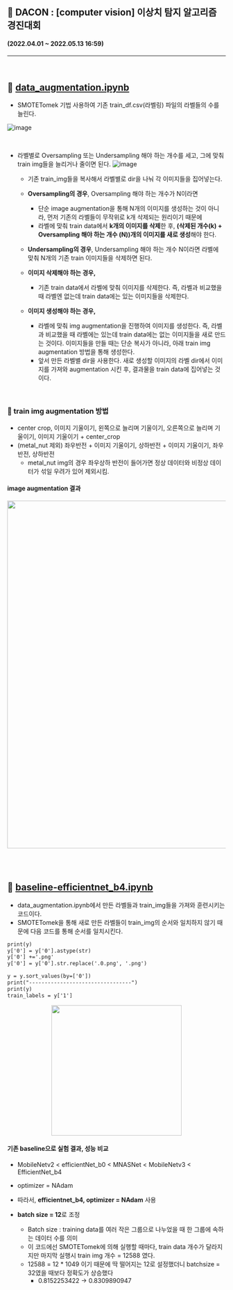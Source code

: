 ## 👏 DACON : [computer vision] 이상치 탐지 알고리즘 경진대회 
#### (2022.04.01 ~ 2022.05.13 16:59)
----
<br>

## 📑 [data_augmentation.ipynb](https://github.com/arittung/dacon-anomaly_detection_algorithm_competition/blob/main/detection_algorithm/data_augmentation.ipynb)

- SMOTETomek 기법 사용하여 기존 train_df.csv(라벨링) 파일의 라벨들의 수를 늘린다.

![image](https://user-images.githubusercontent.com/53934639/166857289-60777525-4d96-4cf6-9e06-07b59b90594e.png)

<br>

- 라벨별로 Oversampling 또는 Undersampling 해야 하는 개수를 세고, 그에 맞춰 train img들을 늘리거나 줄이면 된다.
  ![image](https://user-images.githubusercontent.com/53934639/166857431-2b8d4998-e10d-43f0-9fea-59b0330896dc.png)
  - 기존 train_img들을 복사해서 라벨별로 dir을 나눠 각 이미지들을 집어넣는다.
  - **Oversampling의 경우**, Oversampling 해야 하는 개수가 N이라면
    - 단순 image augmentation을 통해 N개의 이미지를 생성하는 것이 아니라, 먼저 기존의 라벨들이 무작위로 k개 삭제되는 원리이기 때문에
    - 라벨에 맞춰 train data에서 **k개의 이미지를 삭제**한 후, **(삭제된 개수(k) + Oversampling 해야 하는 개수 (N))개의 이미지를 새로 생성**해야 한다.
  - **Undersampling의 경우**, Undersampling 해야 하는 개수 N이라면 라벨에 맞춰 N개의 기존 train 이미지들을 삭제하면 된다.
  
  - **이미지 삭제해야 하는 경우,**
    - 기존 train data에서 라벨에 맞춰 이미지를 삭제한다. 즉, 라벨과 비교했을 때 라벨엔 없는데 train data에는 있는 이미지들을 삭제한다.
  - **이미지 생성해야 하는 경우,**
    - 라벨에 맞춰 img augmentation을 진행하여 이미지를 생성한다. 즉, 라벨과 비교했을 때 라벨에는 있는데 train data에는 없는 이미지들을 새로 만드는 것이다. 이미지들을 만들 때는 단순 복사가 아니라, 아래 train img augmentation 방법을 통해 생성한다.
    - 앞서 만든 라벨별 dir을 사용한다. 새로 생성할 이미지의 라벨 dir에서 이미지를 가져와 augmentation 시킨 후, 결과물을 train data에 집어넣는 것이다.

<br>

### 🔲 train img augmentation 방법
  - center crop, 이미지 기울이기, 왼쪽으로 늘리며 기울이기, 오른쪽으로 늘리며 기울이기, 이미지 기울이기 + center_crop
  - (metal_nut 제외) 좌우반전 + 이미지 기울이기, 상하반전 + 이미지 기울이기, 좌우반전, 상하반전
    - metal_nut img의 경우 좌우상하 반전이 들어가면 정상 데이터와 비정상 데이터가 섞일 우려가 있어 제외시킴.

#### image augmentation 결과
  <p align="center">
<img src="https://user-images.githubusercontent.com/53934639/166858518-bd0a2bde-7aee-44ce-8c10-547cc1ba67f5.png" width="800px"></p>

  

<br><br>

## 📑 [baseline-efficientnet_b4.ipynb](https://github.com/arittung/dacon-anomaly_detection_algorithm_competition/blob/main/detection_algorithm/baseline-efficientnet_b4.ipynb)

- data_augmentation.ipynb에서 만든 라벨들과 train_img들을 가져와 훈련시키는 코드이다.
- SMOTETomek을 통해 새로 만든 라벨들이 train_img의 순서와 일치하지 않기 때문에 다음 코드를 통해 순서를 일치시킨다.

```y = pd.read_csv('smotetomek_result.csv')
print(y)
y['0'] = y['0'].astype(str)
y['0'] +='.png'
y['0'] = y['0'].str.replace('.0.png', '.png')

y = y.sort_values(by=['0'])
print("---------------------------------")
print(y)
train_labels = y['1']
```
<p align="center">
<img src="https://user-images.githubusercontent.com/53934639/166859767-117a05c5-0152-4cb6-90ef-13046dc407d9.png" width="300px"></p>

#### 기존 baseline으로 실험 결과, 성능 비교
  - MobileNetv2 < efficientNet_b0 < MNASNet < MobileNetv3 < EfficientNet_b4
  - optimizer = NAdam

- 따라서, **efficientnet_b4, optimizer = NAdam** 사용

- **batch size = 12**로 조정
  - Batch size : training data를 여러 작은 그룹으로 나누었을 때 한 그룹에 속하는 데이터 수를 의미
  - 이 코드에선 SMOTETomek에 의해 실행할 때마다, train data 개수가 달라지지만 마지막 실행시 train img 개수 = 12588 였다.
  - 12588 = 12 * 1049 이기 때문에 딱 떨어지는 12로 설정했더니 batchsize = 32였을 때보다 정확도가 상승했다
    - 0.8152253422 -> 0.8309890947
